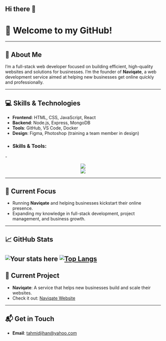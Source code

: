## Hi there 👋
# 👋 Welcome to my GitHub!

---

## 🚀 About Me  
I’m a full-stack web developer focused on building efficient, high-quality websites and solutions for businesses. I’m the founder of **Naviqate**, a web development service aimed at helping new businesses get online quickly and professionally.

---

## 💻 Skills & Technologies  
- **Frontend**: HTML, CSS, JavaScript, React  
- **Backend**: Node.js, Express, MongoDB  
- **Tools**: GitHub, VS Code, Docker  
- **Design**: Figma, Photoshop (training a team member in design)
- ### Skills & Tools:
-<div align="center">
    <img src="https://skillicons.dev/icons?i=html,css,bootstrap,tailwind,vscode,git,github,figma,netlify,vercel" />
  <br/>
    <img src="https://skillicons.dev/icons?i=javascript,react,nodejs,express,mongodb,firebase,npm" />

          
</div>

---

## 🌱 Current Focus  
- Running **Naviqate** and helping businesses kickstart their online presence.  
- Expanding my knowledge in full-stack development, project management, and business growth.

---

## 📈 GitHub Stats  
![Your stats here](https://github-readme-stats.vercel.app/api?username=tahmidjihan&show_icons=true&count_private=true&hide=prs&theme=radical)
[![Top Langs](https://github-readme-stats.vercel.app/api/top-langs/?username=tahmidjihan&layout=donut-vertical)](https://github.com/anuraghazra/github-readme-stats)
---

## 💼 Current Project  
- **Naviqate**: A service that helps new businesses build and scale their websites.  
- Check it out: [Naviqate Website](yourwebsite.com)

---

## 📬 Get in Touch  
- **Email**: tahmidjihan@yahoo.com  


